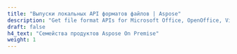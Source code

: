 ```yaml
---
title: "Выпуски локальных API форматов файлов | Aspose"
description: "Get file format APIs for Microsoft Office, OpenOffice, Visio, Project, Publisher, Photoshop, AutoCAD, 3D, XPS, PDF, images & Postscript ."
draft: false
h4_text: "Семейства продуктов Aspose On Premise"
weight: 1
---
```

